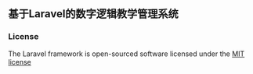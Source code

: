 ## 基于Laravel的数字逻辑教学管理系统


### License

The Laravel framework is open-sourced software licensed under the [MIT license](http://opensource.org/licenses/MIT)
